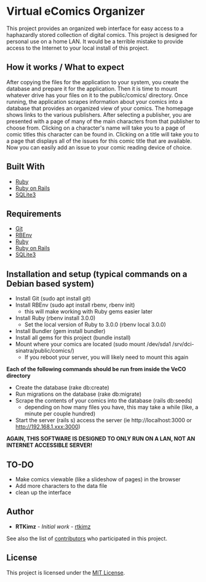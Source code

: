 # Virtual eComics Organizer

This project provides an organized web interface for easy access to a haphazardly stored collection of digital comics. This project is designed for personal use on a home LAN. It would be a terrible mistake to provide access to the Internet to your local install of this project.

## How it works / What to expect

After copying the files for the application to your system, you create the database and prepare it for the application. Then it is time to mount whatever drive has your files on it to the public/comics/ directory. Once running, the application scrapes information about your comics into a database that provides an organized view of your comics. The homepage shows links to the various publishers. After selecting a publisher, you are presented with a page of many of the main characters from that publisher to choose from. Clicking on a character's name will take you to a page of comic titles this character can be found in. Clicking on a title will take you to a page that displays all of the issues for this comic title that are available. Now you can easily add an issue to your comic reading device of choice. 

## Built With

* [Ruby](https://www.ruby-lang.org)
* [Ruby on Rails](https://rubyonrails.org/)
* [SQLite3](https://sqlite.org/index.html)

## Requirements

* [Git](https://git-scm.com/)
* [RBEnv](https://github.com/rbenv/rbenv)
* [Ruby](https://www.ruby-lang.org)
* [Ruby on Rails](https://rubyonrails.org/)
* [SQLite3](https://sqlite.org/index.html)

## Installation and setup (typical commands on a Debian based system)

* Install Git (sudo apt install git)
* Install RBEnv (sudo apt install rbenv, rbenv init)
  * this will make working with Ruby gems easier later
* Install Ruby (rbenv install 3.0.0)
  * Set the local version of Ruby to 3.0.0 (rbenv local 3.0.0)
* Install Bundler (gem install bundler)
* Install all gems for this project (bundle install)
* Mount where your comics are located (sudo mount /dev/sda1 /srv/dci-sinatra/public/comics/)
  * If you reboot your server, you will likely need to mount this again

**Each of the following commands should be run from inside the VeCO directory**
* Create the database (rake db:create)
* Run migrations on the database (rake db:migrate)
* Scrape the contents of your comics into the database (rails db:seeds)
  * depending on how many files you have, this may take a while (like, a minute per couple hundred)
* Start the server (rails s)
access the server (ie http://localhost:3000 or http://192.168.1.xxx:3000)
  
**AGAIN, THIS SOFTWARE IS DESIGNED TO ONLY RUN ON A LAN, NOT AN INTERNET ACCESSIBLE SERVER!**

## TO-DO

* Make comics viewable (like a slideshow of pages) in the browser
* Add more characters to the data file
* clean up the interface

## Author

* **RTKimz** - *Initial work* - [rtkimz](https://github.com/rtkimz)

See also the list of [contributors](https://github.com/rtkimz/VeCO/contributors) who participated in this project.

## License

This project is licensed under the [MIT License](LICENSE).